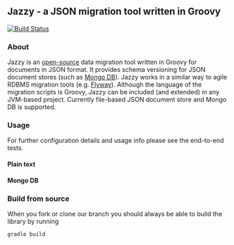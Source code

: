 ## Jazzy - a JSON migration tool written in Groovy
[![Build Status](https://travis-ci.org/lontayg/jazzy.png?branch=master)](https://travis-ci.org/lontayg/jazzy)

### About

Jazzy is an [open-source](LICENSE.md) data migration tool written in Groovy for documents in JSON format.
It provides schema versioning for JSON document stores (such as [Mongo DB](http://www.mongodb.org/)). Jazzy works in a similar way to agile RDBMS migration tools (e.g. [Flyway](http://flywaydb.org/)).
Although the language of the migration scripts is Groovy, Jazzy can be included (and extended) in any JVM-based project.
Currently file-based JSON document store and Mongo DB is supported.

### Usage

For further configuration details and usage info please see the end-to-end tests.

#### Plain text

#### Mongo DB


### Build from source

When you fork or clone our branch you should always be able to build the library by running

	gradle build
